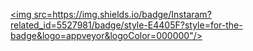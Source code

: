<a href="link" target="_blank"><img src=https://img.shields.io/badge/Instaram?related_id=5527981/badge/style-E4405F?style=for-the-badge&logo=appveyor&logoColor=000000"/></a>
